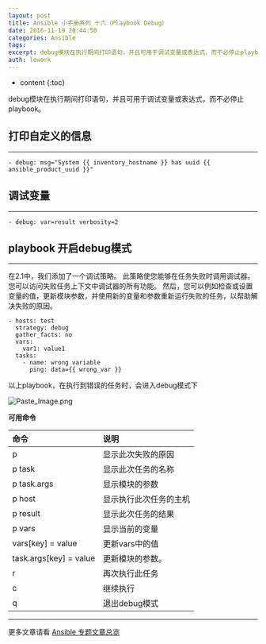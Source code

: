 ```yaml
---
layout: post
title: Ansible 小手册系列 十六（Playbook Debug）
date: 2016-11-19 20:44:50
categories: Ansible
tags:
excerpt: debug模块在执行期间打印语句，并且可用于调试变量或表达式，而不必停止playbook。 打印自定义的信息 调试变量 playbook 开启d...
auth: lework
---
```

* content
{:toc}

debug模块在执行期间打印语句，并且可用于调试变量或表达式，而不必停止playbook。

## 打印自定义的信息
---
```
- debug: msg="System {{ inventory_hostname }} has uuid {{ ansible_product_uuid }}"
```
## 调试变量
---

```
- debug: var=result verbosity=2
```


## playbook 开启debug模式
---

在2.1中，我们添加了一个调试策略。 此策略使您能够在任务失败时调用调试器。 您可以访问失败任务上下文中调试器的所有功能。 然后，您可以例如检查或设置变量的值，更新模块参数，并使用新的变量和参数重新运行失败的任务，以帮助解决失败的原因。

```
- hosts: test
  strategy: debug
  gather_facts: no
  vars:
    var1: value1
  tasks:
    - name: wrong variable
      ping: data={{ wrong_var }}
```

以上playbook，在执行到错误的任务时，会进入debug模式下

![Paste_Image.png](http://upload-images.jianshu.io/upload_images/3629406-45674d3d11cfa20d.png?imageMogr2/auto-orient/strip%7CimageView2/2/w/1240)


**可用命令**

|命令|说明|
|:---|:---|
|p	|显示此次失败的原因|
|p task	|显示此次任务的名称|
|p task.args	|显示模块的参数|
|p host	|显示执行此次任务的主机|
|p result	|显示此次任务的结果|
|p vars	|显示当前的变量|
|vars[key] = value	|更新vars中的值|
|task.args[key] = value	|更新模块的参数。|
|r	|再次执行此任务|
|c	|继续执行|
|q	|退出debug模式|

---
更多文章请看 [Ansible 专题文章总览](http://www.jianshu.com/p/c56a88b103f8)
